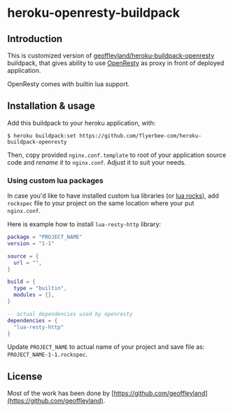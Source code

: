 # heroku-openresty-buildpack 

## Introduction

This is customized version of
[geoffleyland/heroku-buildpack-openresty](https://github.com/geoffleyland/heroku-buildpack-openresty)
buildpack, that gives ability to use [OpenResty](http://openresty.org)
as proxy in front of deployed application.

OpenResty comes with builtin lua support.

## Installation & usage

Add this buildpack to your heroku application, with:

```
$ heroku buildpack:set https://github.com/flyerbee-com/heroku-buildpack-openresty
```

Then, copy provided `nginx.conf.template` to root of your application
source code and *rename it* to `nginx.conf`. Adjust it to suit your needs.

### Using custom lua packages

In case you'd like to have installed custom lua libraries (or
[lua rocks](https://luarocks.org/)), add `rockspec` file to your
project on the same location where your put `nginx.conf`.

Here is example how to install `lua-resty-http` library:

```lua
package = "PROJECT_NAME"
version = "1-1"

source = {
  url = "",
}

build = {
  type = "builtin",
  modules = {},
}

-- actual dependencies used by openresty
dependencies = {
  "lua-resty-http"
}
```

Update `PROJECT_NAME` to actual name of your project and save file as: `PROJECT_NAME-1-1.rockspec`.

## License

Most of the work has been done by
[https://github.com/geoffleyland](https://github.com/geoffleyland).
